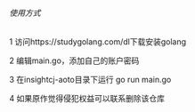 ###### 使用方式

1 访问https://studygolang.com/dl下载安装golang

2 编辑main.go，添加自己的账户密码

3 在insightcj-aoto目录下运行 go run main.go

4 如果原作觉得侵犯权益可以联系删除该仓库